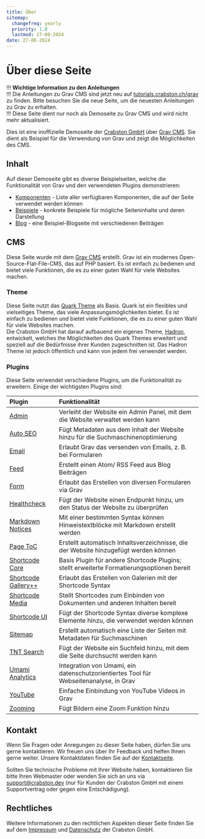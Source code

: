 ```yaml
---
title: Über
sitemap:
  changefreq: yearly
  priority: 1.0
  lastmod: 27-08-2024
date: 27-08-2024
---
```


# Über diese Seite

!!! **Wichtige Information zu den Anleitungen**  
!!! Die Anleitungen zu Grav CMS sind jetzt neu auf [tutorials.crabston.ch/grav](https://tutorials.crabston.ch/grav) zu finden. Bitte besuchen Sie die neue Seite, um die neuesten Anleitungen zu Grav zu erhalten.  
!!! Diese Seite dient nur noch als Demoseite zu Grav CMS und wird nicht mehr aktualisiert.

Dies ist eine inoffizielle Demoseite der [Crabston GmbH](https://crabston.ch) über [Grav CMS](https://getgrav.org). Sie dient als Beispiel für die Verwendung von Grav und zeigt die Möglichkeiten des CMS.

## Inhalt

Auf dieser Demoseite gibt es diverse Beispielseiten, welche die Funktionalität von Grav und den verwendeten Plugins demonstrieren:
- [Komponenten](/komponenten) - Liste aller verfügbaren Komponenten, die auf der Seite verwendet werden können
- [Beispiele](/beispiele) - konkrete Beispiele für mögliche Seiteninhalte und deren Darstellung
- [Blog](/blog) - eine Beispiel-Blogseite mit verschiedenen Beiträgen

## CMS

Diese Seite wurde mit dem [Grav CMS](https://getgrav.org) erstellt. Grav ist ein modernes Open-Source-Flat-File-CMS, das auf PHP basiert. Es ist einfach zu bedienen und bietet viele Funktionen, die es zu einer guten Wahl für viele Websites machen.

### Theme

Diese Seite nutzt das [Quark Theme](https://github.com/getgrav/grav-theme-quark) als Basis. Quark ist ein flexibles und vielseitiges Theme, das viele Anpassungsmöglichkeiten bietet. Es ist einfach zu bedienen und bietet viele Funktionen, die es zu einer guten Wahl für viele Websites machen.  
Die Crabston GmbH hat darauf aufbauend ein eigenes Theme, [Hadron](https://github.com/Crabston/grav-theme-hadron), entwickelt, welches the Möglichkeiten des Quark Themes erweitert und speziell auf die Bedürfnisse ihrer Kunden zugeschnitten ist. Das Hadron Theme ist jedoch öffentlich und kann von jedem frei verwendet werden.

### Plugins

Diese Seite verwendet verschiedene Plugins, um die Funktionalität zu erweitern. Einige der wichtigsten Plugins sind:

| Plugin                                                                                   | Funktionalität                                                                            |
|:-----------------------------------------------------------------------------------------|:------------------------------------------------------------------------------------------|
| [Admin](https://github.com/getgrav/grav-plugin-admin)                                    | Verleiht der Website ein Admin Panel, mit dem die Website verwaltet werden kann           |
| [Auto SEO](https://github.com/francodacosta/grav-plugin-autoseo)                         | Fügt Metadaten aus dem Inhalt der Website hinzu für die Suchmaschinenoptimierung          |
| [Email](https://github.com/getgrav/grav-plugin-email)                                    | Erlaubt Grav das versenden von Emails, z. B. bei Formularen                               |
| [Feed](https://github.com/getgrav/grav-plugin-feed)                                      | Erstellt einen Atom/ RSS Feed aus Blog Beiträgen                                          |
| [Form](https://github.com/getgrav/grav-plugin-form)                                      | Erlaubt das Erstellen von diversen Formularen via Grav                                    |
| [Healthcheck](https://github.com/Crabston/grav-plugin-healthcheck)                       | Fügt der Website einen Endpunkt hinzu, um den Status der Website zu überprüfen            |
| [Markdown Notices](https://github.com/getgrav/grav-plugin-markdown-notices)              | Mit einer bestimmten Syntax können Hinweistextblöcke mit Markdown erstellt werden         |
| [Page ToC](https://github.com/trilbymedia/grav-plugin-page-toc)                          | Erstellt automatisch Inhaltsverzeichnisse, die der Website hinzugefügt werden können      |
| [Shortcode Core](https://github.com/getgrav/grav-plugin-shortcode-core)                  | Basis Plugin für andere Shortcode Plugins; stellt erweiterte Formatierungsoptionen bereit |
| [Shortcode Gallery++](https://github.com/sal0max/grav-plugin-shortcode-gallery-plusplus) | Erlaubt das Erstellen von Galerien mit der Shortcode Syntax                               |
| [Shortcode Media](https://github.com/getgrav/grav-plugin-shortcode-media)                | Stellt Shortcodes zum Einbinden von Dokumenten und anderen Inhalten bereit                |
| [Shortcode UI](https://github.com/getgrav/grav-plugin-shortcode-ui)                      | Fügt der Shortcode Syntax diverse komplexe Elemente hinzu, die verwendet werden können    |
| [Sitemap](https://github.com/getgrav/grav-plugin-sitemap)                                | Erstellt automatisch eine Liste der Seiten mit Metadaten für Suchmaschinen                |
| [TNT Search](https://github.com/trilbymedia/grav-plugin-tntsearch)                       | Fügt der Website ein Suchfeld hinzu, mit dem die Seite durchsucht werden kann             |
| [Umami Analytics](https://github.com/Crabston/grav-plugin-umami-analytics)               | Integration von Umami, ein datenschutzorientiertes Tool für Webseitenanalyse, in Grav     |
| [YouTube](https://github.com/getgrav/grav-plugin-youtube)                                | Einfache Einbindung von YouTube Videos in Grav                                            |
| [Zooming](https://github.com/JulianSchoenbaechler/grav-plugin-zooming)                   | Fügt Bildern eine Zoom Funktion hinzu                                                     |

## Kontakt

Wenn Sie Fragen oder Anregungen zu dieser Seite haben, dürfen Sie uns gerne kontaktieren. Wir freuen uns über Ihr Feedback und helfen Ihnen gerne weiter. Unsere Kontaktdaten finden Sie auf der [Kontaktseite](https://crabston.ch/über/kontakt).

Sollten Sie technische Probleme mit Ihrer Website haben, kontaktieren Sie bitte Ihren Webmaster oder wenden Sie sich an uns via [support@crabston.dev](mailto:support@crabston.dev) (nur für Kunden der Crabston GmbH mit einem Supportvertrag oder gegen eine Entschädigung).

## Rechtliches

Weitere Informationen zu den rechtlichen Aspekten dieser Seite finden Sie auf dem [Impressum](https://crabston.ch/über/impressum) und [Datenschutz](https://crabston.ch/über/datenschutz) der Crabston GmbH.
